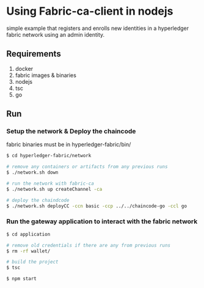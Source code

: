 # Using Fabric-ca-client in nodejs

simple example that registers and enrolls new identities in a hyperledger fabric network using an admin identity.

## Requirements
1. docker
2. fabric images & binaries
3. nodejs
4. tsc
5. go

## Run

### Setup the network & Deploy the chaincode

fabric binaries must be in hyperledger-fabric/bin/

```bash
$ cd hyperledger-fabric/network

# remove any containers or artifacts from any previous runs 
$ ./network.sh down

# run the network with fabric-ca
$ ./network.sh up createChannel -ca

# deploy the chaindcode
$ ./network.sh deployCC -ccn basic -ccp ../../chaincode-go -ccl go
```

### Run the gateway application to interact with the fabric network

```bash
$ cd application

# remove old credentials if there are any from previous runs
$ rm -rf wallet/

# build the project
$ tsc

$ npm start
```
